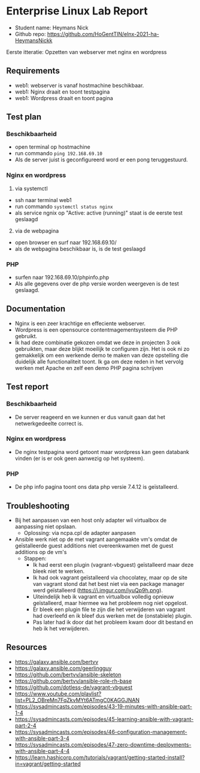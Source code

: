 # Enterprise Linux Lab Report

- Student name: Heymans Nick
- Github repo: <https://github.com/HoGentTIN/elnx-2021-ha-HeymansNickk>

Eerste itteratie: Opzetten van webserver met nginx en wordpress

## Requirements
- web1: webserver is vanaf hostmachine beschikbaar.
- web1: Nginx draait en toont testpagina 
- web1: Wordpress draait en toont pagina


## Test plan

### Beschikbaarheid
- open terminal op hostmachine
- run commando `ping 192.168.69.10`
- Als de server juist is geconfigureerd word er een pong teruggestuurd.

### Nginx en wordpress
1. via systemctl
- ssh naar terminal web1
- run commando `systemctl status nginx`
- als service ngnix op "Active: active (running)" staat is de eerste test geslaagd
2. via de webpagina
- open browser en surf naar 192.168.69.10/
- als de webpagina beschikbaar is, is de test geslaagd

### PHP
- surfen naar 192.168.69.10/phpinfo.php
- Als alle gegevens over de php versie worden weergeven is de test geslaagd.

## Documentation

- Nginx is een zeer krachtige en effeciente webserver.
- Wordpress is een opensource contentmagementsysteem die PHP gebruikt.
- Ik had deze combinatie gekozen omdat we deze in projecten 3 ook gebruikten, maar deze blijkt moeilijk te configuren zijn. Het is ook ni zo gemakkelijk om een werkende demo te maken van deze opstelling die duidelijk alle functionaliteit toont. Ik ga om deze reden in het vervolg werken met Apache en zelf een demo PHP pagina schrijven

## Test report
### Beschikbaarheid
- De server reageerd en we kunnen er dus vanuit gaan dat het netwerkgedeelte correct is.

### Nginx en wordpress
- De nginx testpagina word getoont maar wordpress kan geen databank vinden (er is er ook geen aanwezig op het systeem).

### PHP
- De php info pagina toont ons data php versie 7.4.12 is geïstalleerd.


## Troubleshooting

- Bij het aanpassen van een host only adapter wil virtualbox de aanpassing niet opslaan.
  - Oplossing: via ncpa.cpl de adapter aanpasen
- Ansible werk niet op de met vagrant aangemaakte vm's omdat de geïstalleerde guest additions niet overeenkwamen met de guest additions op de vm's
  - Stappen:
    - Ik had eerst een plugin (vagrant-vbguest) geïstalleerd maar deze bleek niet te werken.
    - Ik had ook vagrant geïstalleerd via chocolatey, maar op de site van vagrant stond dat het best niet via een package manager werd geïstalleerd (https://i.imgur.com/iyuQp9h.png).
    - Uiteindelijk heb ik vagrant en virtualbox volledig opnieuw geïstalleerd, maar hiermee wa het probleem nog niet opgelost.
    - Er bleek een plugin file te zijn die het verwijderen van vagrant had overleefd en ik bleef dus werken met de (onstabiele) plugin.
    - Pas later had ik door dat het probleem kwam door dit bestand en heb ik het verwijderen.

## Resources

- https://galaxy.ansible.com/bertvv
- https://galaxy.ansible.com/geerlingguy
- https://github.com/bertvv/ansible-skeleton
- https://github.com/bertvv/ansible-role-rh-base
- https://github.com/dotless-de/vagrant-vbguest
- https://www.youtube.com/playlist?list=PL2_OBreMn7FqZkvMYt6ATmgC0KAGGJNAN
- https://sysadmincasts.com/episodes/43-19-minutes-with-ansible-part-1-4
- https://sysadmincasts.com/episodes/45-learning-ansible-with-vagrant-part-2-4
- https://sysadmincasts.com/episodes/46-configuration-management-with-ansible-part-3-4
- https://sysadmincasts.com/episodes/47-zero-downtime-deployments-with-ansible-part-4-4
- https://learn.hashicorp.com/tutorials/vagrant/getting-started-install?in=vagrant/getting-started
